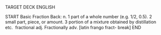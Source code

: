 TARGET DECK
ENGLISH

START
Basic
Fraction
Back: n. 1 part of a whole number (e.g. 1/2, 0.5). 2 small part, piece, or amount. 3 portion of a mixture obtained by distillation etc.  fractional adj. Fractionally adv. [latin frango fract- break]
END

